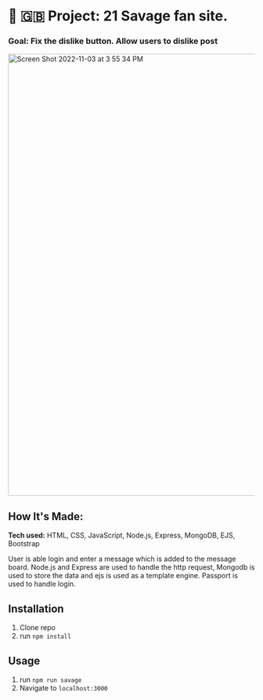 # 🎤 🇬🇧 Project: 21 Savage fan site. 

### Goal: Fix the dislike button. Allow users to dislike post

<img width="900" alt="Screen Shot 2022-11-03 at 3 55 34 PM" src="https://user-images.githubusercontent.com/91163017/199821470-80174d02-708f-4589-b553-d62513f0202a.png">



## How It's Made:

**Tech used:** HTML, CSS, JavaScript, Node.js, Express, MongoDB, EJS, Bootstrap

User is able login and enter a message which is added to the message board. Node.js and Express are used to handle the http request, Mongodb is used to store the data and ejs is used as a template engine. Passport is used to handle login.


## Installation

1. Clone repo
2. run `npm install`

## Usage

1. run `npm run savage`
2. Navigate to `localhost:3000`
